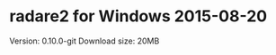 radare2 for Windows 2015-08-20
==============================

Version: 0.10.0-git
Download size: 20MB
